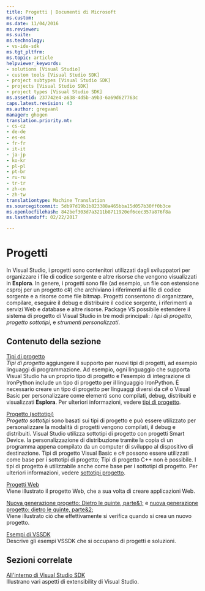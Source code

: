 ```yaml
---
title: Progetti | Documenti di Microsoft
ms.custom: 
ms.date: 11/04/2016
ms.reviewer: 
ms.suite: 
ms.technology:
- vs-ide-sdk
ms.tgt_pltfrm: 
ms.topic: article
helpviewer_keywords:
- solutions [Visual Studio]
- custom tools [Visual Studio SDK]
- project subtypes [Visual Studio SDK]
- projects [Visual Studio SDK]
- project types [Visual Studio SDK]
ms.assetid: 237742e4-a638-4d5b-a9b3-6a69d627763c
caps.latest.revision: 43
ms.author: gregvanl
manager: ghogen
translation.priority.mt:
- cs-cz
- de-de
- es-es
- fr-fr
- it-it
- ja-jp
- ko-kr
- pl-pl
- pt-br
- ru-ru
- tr-tr
- zh-cn
- zh-tw
translationtype: Machine Translation
ms.sourcegitcommit: 5db97d19b1b823388a465bba15d057b30ff0b3ce
ms.openlocfilehash: 842bef303d7a3211b8711920ef6cec357a876f8a
ms.lasthandoff: 02/22/2017

---
```

# <a name="projects"></a>Progetti
In Visual Studio, i progetti sono contenitori utilizzati dagli sviluppatori per organizzare i file di codice sorgente e altre risorse che vengono visualizzati in **Esplora**. In genere, i progetti sono file (ad esempio, un file con estensione csproj per un progetto c#) che archiviano i riferimenti ai file di codice sorgente e a risorse come file bitmap. Progetti consentono di organizzare, compilare, eseguire il debug e distribuire il codice sorgente, i riferimenti a servizi Web e database e altre risorse. Package VS possibile estendere il sistema di progetto di Visual Studio in tre modi principali: *i tipi di progetto*, *progetto sottotipi*, e *strumenti personalizzati*.  
  
## <a name="in-this-section"></a>Contenuto della sezione  
 [Tipi di progetto](../../extensibility/internals/project-types.md)  
 *Tipi di progetto* aggiungere il supporto per nuovi tipi di progetti, ad esempio linguaggi di programmazione. Ad esempio, ogni linguaggio che supporta Visual Studio ha un proprio tipo di progetto e l'esempio di integrazione di IronPython include un tipo di progetto per il linguaggio IronPython. È necessario creare un tipo di progetto per linguaggi diversi da c# o Visual Basic per personalizzare come elementi sono compilati, debug, distribuiti e visualizzati **Esplora**. Per ulteriori informazioni, vedere [tipi di progetto](../../extensibility/internals/project-types.md).  
  
 [Progetto (sottotipi)](../../extensibility/internals/project-subtypes.md)  
 *Progetto sottotipi* sono basati sui tipi di progetto e può essere utilizzato per personalizzare la modalità di progetti vengono compilati, il debug e distribuiti. Visual Studio utilizza sottotipi di progetto con progetti Smart Device. la personalizzazione di distribuzione tramite la copia di un programma appena compilato da un computer di sviluppo al dispositivo di destinazione. Tipi di progetto Visual Basic e c# possono essere utilizzati come base per i sottotipi di progetto; Tipi di progetto C++ non è possibile. I tipi di progetto è utilizzabile anche come base per i sottotipi di progetto. Per ulteriori informazioni, vedere [sottotipi progetto](../../extensibility/internals/project-subtypes.md).  
  
 [Progetti Web](../../extensibility/internals/web-projects.md)  
 Viene illustrato il progetto Web, che a sua volta di creare applicazioni Web.  
  
 [Nuova generazione progetto: Dietro le quinte, parte&1;](../../extensibility/internals/new-project-generation-under-the-hood-part-one.md) e [nuova generazione progetto: dietro le quinte, parte&2;](../../extensibility/internals/new-project-generation-under-the-hood-part-two.md)  
 Viene illustrato ciò che effettivamente si verifica quando si crea un nuovo progetto.  
  
 [Esempi di VSSDK](../../misc/vssdk-samples.md)  
 Descrive gli esempi VSSDK che si occupano di progetti e soluzioni.  
  
## <a name="related-sections"></a>Sezioni correlate  
 [All'interno di Visual Studio SDK](../../extensibility/internals/inside-the-visual-studio-sdk.md)  
 Illustrano vari aspetti di extensibility di Visual Studio.
